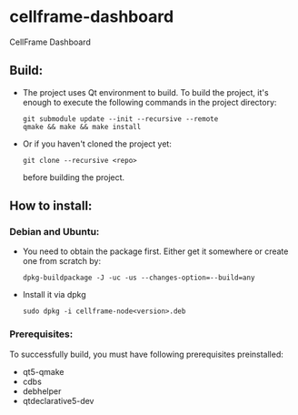# cellframe-dashboard
CellFrame Dashboard

## Build:

* The project uses Qt environment to build. To build the project, it's enough to execute the following commands in the project directory:
  ```
  git submodule update --init --recursive --remote
  qmake && make && make install 
  ```
* Or if you haven't cloned the project yet:
  ```
  git clone --recursive <repo>
  ```
  before building the project.

## How to install:

### Debian and Ubuntu:

* You need to obtain the package first. Either get it somewhere or create one from scratch by: 
  ```
  dpkg-buildpackage -J -uc -us --changes-option=--build=any
  ```
* Install it via dpkg
  ```
  sudo dpkg -i cellframe-node<version>.deb
  ```
  
### Prerequisites:

To successfully build, you must have following prerequisites preinstalled:

* qt5-qmake
* cdbs
* debhelper
* qtdeclarative5-dev
